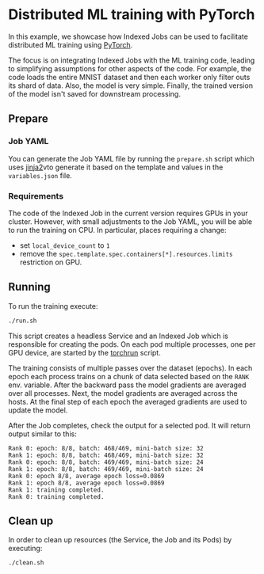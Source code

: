 # Distributed ML training with PyTorch

In this example, we showcase how Indexed Jobs can be used to facilitate
distributed ML training using [PyTorch](https://github.com/pytorch/pytorch).

The focus is on integrating Indexed Jobs
with the ML training code, leading to simplifying assumptions for other
aspects of the code. For example, the code loads the entire MNIST dataset and then each worker only
filter outs its shard of data. Also, the model is very simple. Finally, the
trained version of the model isn't saved for downstream processing.

## Prepare

### Job YAML

You can generate the Job YAML file by running the `prepare.sh` script which uses
[jinja2](https://github.com/pallets/jinja/)vto generate it based on the
template and values in the `variables.json` file.

### Requirements

The code of the Indexed Job in the current version requires GPUs in your cluster.
However, with small adjustments to the Job YAML, you will be able to run the
training on CPU. In particular, places requiring a change:
- set `local_device_count` to `1`
- remove the `spec.template.spec.containers[*].resources.limits` restriction on GPU.

## Running

To run the training execute:
```sh
./run.sh
```
This script creates a headless Service and an Indexed Job which is responsible
for creating the pods. On each pod multiple processes, one per GPU device,
are started by the [torchrun](https://pytorch.org/docs/stable/elastic/run.html)
script.

The training consists of multiple passes over the dataset (epochs). In each
epoch each process trains on a chunk of data selected based on the `RANK`
env. variable. After the backward pass the model gradients are averaged over
all processes. Next, the model gradients are averaged across the hosts. At the
final step of each epoch the averaged gradients are used to update the model.

After the Job completes, check the output for a selected pod. It will return
output similar to this:
```
Rank 0: epoch: 8/8, batch: 468/469, mini-batch size: 32
Rank 1: epoch: 8/8, batch: 468/469, mini-batch size: 32
Rank 0: epoch: 8/8, batch: 469/469, mini-batch size: 24
Rank 1: epoch: 8/8, batch: 469/469, mini-batch size: 24
Rank 0: epoch 8/8, average epoch loss=0.0869
Rank 1: epoch 8/8, average epoch loss=0.0869
Rank 1: training completed.
Rank 0: training completed.
```

## Clean up

In order to clean up resources (the Service, the Job and its Pods) by executing:
```
./clean.sh
```
